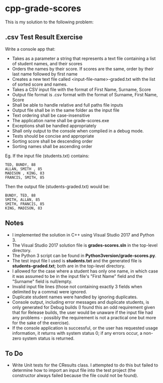 # cpp-grade-scores
This is my solution to the following problem:

## .csv Test Result Exercise

Write a console app that:
* Takes as a parameter a string that represents a text file containing a list of student names, and their scores
* Orders the names by their score. If scores are the same, order by their last name followed by first name
* Creates a new text file called \<input-file-name\>-graded.txt with the list of sorted score and names.
* Takes a CSV input file with the format of First Name, Surname, Score
* Output file format is .csv format with the format of Surname, First Name, Score
* Shall be able to handle relative and full paths file inputs
* Output file shall be in the same folder as the input file
* Text ordering shall be case-insensitive
* The application name shall be grade-scores.exe
* Exceptions shall be handled appropriately
* Shall only output to the console when complied in a debug mode.
* Tests should be concise and appropriate
* Sorting score shall be descending order
* Sorting names shall be ascending order

Eg. If the input file (students.txt) contains:
```
TED, BUNDY, 88
ALLAN, SMITH , 85
MADISON , KING, 83
FRANCIS, SMITH, 85
```
Then the output file (students-graded.txt) would be:
```
BUNDY, TED, 88
SMITH, ALLAN, 85
SMITH, FRANCIS, 85
KING, MADISON, 83
```

## Notes

* I implemented the solution in C++ using Visual Studio 2017 and Python 3.
* The Visual Studio 2017 solution file is **grades-scores.sln** in the top-level directory.
* The Python 3 script can be found in **Python3version/grade-scores.py**.
* The test input file I used is **students.txt** and the generated file is **students-graded.txt**; both are in the top-level directory.
* I allowed for the case where a student has only one name, in which case it was assumed to be in the input file's "First Name" field and the "Surname" field is null/empty.
* Invalid input file lines (those not containing exactly 3 fields when delimited by a comma) were ignored.
* Duplicate student names were handled by ignoring duplicates.
* Console output, including error messages and duplicate students, is only generated for Debug builds (I found this an odd requirement given that for Release builds, the user would be unaware if the input file had any problems - possibly the requirement is not a practical one but more for the sake of the exercise).
* If the console application is successful, or the user has requested usage information, it returns with system status 0; if any errors occur, a non-zero system status is returned.

## To Do

* Write Unit tests for the CResults class. I attempted to do this but failed to determine how to import an input file into the test project (the constructor always failed because the file could not be found).

